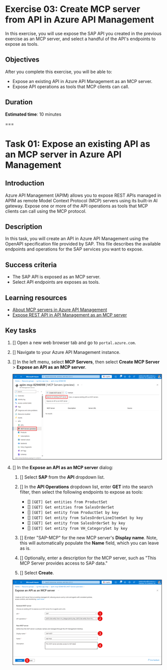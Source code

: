 # Exercise 03: Create MCP server from API in Azure API Management

In this exercise, you will use expose the SAP API you created in the previous exercise as an MCP server, and select a handful of the API's endpoints to expose as tools.

## Objectives

After you complete this exercise, you will be able to:

- Expose an existing API in Azure API Management as an MCP server.
- Expose API operations as tools that MCP clients can call.

## Duration

**Estimated time**: 10 minutes

===

# Task 01: Expose an existing API as an MCP server in Azure API Management

## Introduction

Azure API Management (APIM) allows you to expose REST APIs managed in APIM as remote Model Context Protocol (MCP) servers using its built-in AI gateway. Expose one or more of the API operations as tools that MCP clients can call using the MCP protocol.

## Description

In this task, you will create an API in Azure API Management using the OpenAPI specification file provided by SAP. This file describes the available endpoints and operations for the SAP services you want to expose.

## Success criteria

- The SAP API is exposed as an MCP server.
- Select API endpoints are exposes as tools.

## Learning resources

- [About MCP servers in Azure API Management](https://learn.microsoft.com/azure/api-management/mcp-server-overview)
- [Expose REST API in API Management as an MCP server](https://learn.microsoft.com/azure/api-management/export-rest-mcp-server)

## Key tasks

1. [] Open a new web browser tab and go to `portal.azure.com`.

2. [] Navigate to your Azure API Management instance.

3. [] In the left menu, select **MCP Servers**, then select **Create MCP Server** > **Expose an API as an MCP server**.

    ![Screenshot of the API Management MCP Servers Create MCP server page.](./media/apim-create-mcp-server.png)

4. [] In the **Expose an API as an MCP server** dialog:

   1. [] Select **SAP** from the **API** dropdown list.

   2. [] In the **API Operations** dropdown list, enter **GET** into the search filter, then select the following endpoints to expose as tools:

      - [] `[GET] Get entities from ProductSet`
      - [] `[GET] Get entities from SalesOrderSet`
      - [] `[GET] Get entity from ProductSet by key`
      - [] `[GET] Get entity from SalesOrderLineItemSet by key`
      - [] `[GET] Get entity from SalesOrderSet by key`
      - [] `[GET] Get entity from VH_CategorySet by key`

   3. [] Enter "SAP-MCP" for the new MCP server's **Display name**. Note, this will automatically populate the **Name** field, which you can leave as is.

   4. [] Optionally, enter a description for the MCP server, such as "This MCP Server provides access to SAP data."

   5. [] Select **Create**.

    ![Screenshot of the Expose an API as an MCP server dialog with the provided settings entered into the form.](./media/apim-expose-an-api-as-an-mcp-server.png)
